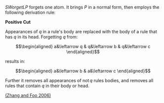 $SWorgetLP$ forgets one atom.
It brings $P$ in a normal form, then employs the following derivation rule:

**Positive Cut**

Appearances of $q$ in a rule's body are replaced with the body of a rule that has $q$ in its head.
Forgetting $q$ from:

$$\begin{aligned}
a&\leftarrow q &
q&\leftarrow b &
q&\leftarrow c
\end{aligned}$$

results in:

$$\begin{aligned}
a&\leftarrow b &
a&\leftarrow c
\end{aligned}$$

Further it removes all appearances of $\textrm{not}\, q$ rules bodies,
and removes all rules that contain $q$ in their body or head.

[(Zhang and Foo 2006)](a "Zhang, Y., and Foo, N. Y. 2006. Solving logic program conflict through strong and weak forgettings. Artificial Intelligence 170(8):739 – 778.")
